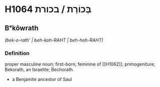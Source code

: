 # H1064 בְּכוֹרַת / בכורת

## Bᵉkôwrath

_(bek-o-rath' | beh-koh-RAHT | beh-hoh-RAHT)_

### Definition

proper masculine noun; first-born; feminine of [[H1062]]; primogeniture; Bekorath, an Israelite; Bechorath.

- a Benjamite ancestor of Saul
